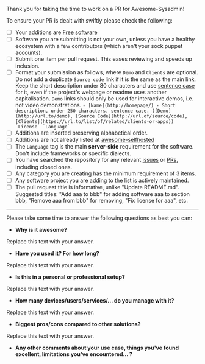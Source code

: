 <!-- DO NOT DELETE THE TEXT BELOW. Please make sure relevant boxes are checked [x] -->

Thank you for taking the time to work on a PR for Awesome-Sysadmin!

To ensure your PR is dealt with swiftly please check the following:

- [ ] Your additions are [Free software](https://en.wikipedia.org/wiki/Free_software)
- [ ] Software you are submitting is not your own, unless you have a healthy ecosystem with a few contributors (which aren't your sock puppet accounts).
- [ ] Submit one item per pull request. This eases reviewing and speeds up inclusion.
- [ ] Format your submission as follows, where `Demo` and `Clients` are optional.
  Do not add a duplicate `Source code` link if it is the same as the main link.
  Keep the short description under 80 characters and use [sentence case](https://en.wikipedia.org/wiki/Letter_case#Sentence_case)
  for it, even if the project's webpage or readme uses another capitalisation.
  `Demo` links should only be used for interactive demos, i.e. not video demonstrations.
  ``- [Name](http://homepage/) - Short description, under 250 characters, sentence case. ([Demo](http://url.to/demo), [Source Code](http://url.of/source/code), [Clients](https://url.to/list/of/related/clients-or-apps)) `License` `Language` ``
- [ ] Additions are inserted preserving alphabetical order.
- [ ] Additions are not already listed at [awesome-selfhosted](https://awesome-selfhosted.net)
- [ ] The `Language` tag is the main **server-side** requirement for the software. Don't include frameworks or specific dialects.
- [ ] You have searched the repository for any relevant [issues](https://github.com/awesome-foss/awesome-sysadmin/issues) or [PRs](https://github.com/awesome-foss/awesome-sysadmin/pulls), including closed ones.
- [ ] Any category you are creating has the minimum requirement of 3 items.
- [ ] Any software project you are adding to the list is actively maintained.
- [ ] The pull request title is informative, unlike "Update README.md".
  Suggested titles: "Add aaa to bbb" for adding software aaa to section bbb,
  "Remove aaa from bbb" for removing, "Fix license for aaa", etc.

--------------

Please take some time to answer the following questions as best you can:

<!-- Failure to answer these questions in a useful and unbiased way will result in your submission being rejected. -->

- **Why is it awesome?**

Replace this text with your answer.

- **Have you used it? For how long?**

Replace this text with your answer.

- **Is this in a personal or professional setup?**

Replace this text with your answer.

- **How many devices/users/services/... do you manage with it?**

Replace this text with your answer.

- **Biggest pros/cons compared to other solutions?**

Replace this text with your answer.

- **Any other comments about your use case, things you've found excellent, limitations you've encountered... ?**
